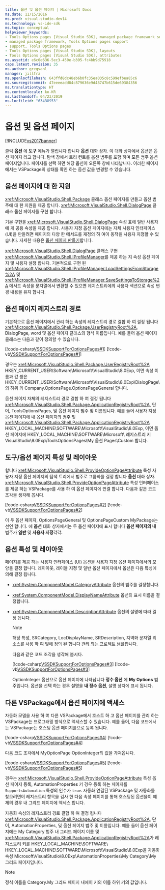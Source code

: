 ```yaml
---
title: 옵션 및 옵션 페이지 | Microsoft Docs
ms.date: 11/15/2016
ms.prod: visual-studio-dev14
ms.technology: vs-ide-sdk
ms.topic: conceptual
helpviewer_keywords:
- Tools Options pages [Visual Studio SDK], managed package framework support
- managed package framework, Tools Options pages support
- support, Tools Options pages
- Tools Options pages [Visual Studio SDK], layouts
- Tools Options pages [Visual Studio SDK], attributes
ms.assetid: e6c0e636-5ec3-450e-b395-fc4bb9d75918
caps.latest.revision: 35
ms.author: gregvanl
manager: jillfra
ms.openlocfilehash: 643ffd8dc48eb6b0fc35ea035c8c599efbea85c6
ms.sourcegitcommit: 47eeeeadd84c879636e9d48747b615de69384356
ms.translationtype: HT
ms.contentlocale: ko-KR
ms.lasthandoff: 04/23/2019
ms.locfileid: "63438953"
---
```

# <a name="options-and-options-pages"></a>옵션 및 옵션 페이지
[!INCLUDE[vs2017banner](../../includes/vs2017banner.md)]

클릭 **옵션** 에 **도구** 메뉴가 열립니다 합니다 **옵션** 대화 상자. 이 대화 상자에서 옵션은 옵션 페이지 라고 합니다. 탐색 창에서 트리 컨트롤 옵션 범주를 포함 하며 모든 범주 옵션 페이지입니다. 페이지를 선택 하면 해당 옵션이 오른쪽 창에 나타납니다. 이러한 페이지에서는 VSPackage의 상태를 확인 하는 옵션 값을 변경할 수 있습니다.  
  
## <a name="support-for-options-pages"></a>옵션 페이지에 대 한 지원  
 <xref:Microsoft.VisualStudio.Shell.Package> 클래스 옵션 페이지를 만들고 옵션 범주에 대 한 지원을 제공 합니다. <xref:Microsoft.VisualStudio.Shell.DialogPage> 클래스 옵션 페이지를 구현 합니다.  
  
 기본 구현을 <xref:Microsoft.VisualStudio.Shell.DialogPage> 속성 표에 일반 사용자에 게 공용 속성을 제공 합니다. 사용자 지정 옵션 페이지에는 자체 사용자 인터페이스 (UI)을 만들려면 페이지의 다양 한 메서드를 재정의 하 여이 동작을 사용자 지정할 수 있습니다. 자세한 내용은 [옵션 페이지 만들기](../../extensibility/creating-an-options-page.md)합니다.  
  
 <xref:Microsoft.VisualStudio.Shell.DialogPage> 클래스 구현 <xref:Microsoft.VisualStudio.Shell.IProfileManager>를 제공 하는 지 속성 옵션 페이지 및 사용자 설정 합니다. 기본적으로 구현 된 <xref:Microsoft.VisualStudio.Shell.IProfileManager.LoadSettingsFromStorage%2A> 및 <xref:Microsoft.VisualStudio.Shell.IProfileManager.SaveSettingsToStorage%2A> 메서드 속성을 문자열에서 변환할 수 있으면 레지스트리에의 사용자 섹션으로 속성 변경 내용을 유지 합니다.  
  
## <a name="options-page-registry-path"></a>옵션 페이지 레지스트리 경로  
 기본적으로 옵션 페이지에서 관리 하는 속성의 레지스트리 경로 결합 하 여 결정 됩니다 <xref:Microsoft.VisualStudio.Shell.Package.UserRegistryRoot%2A>, DialogPage, word 및 옵션 페이지 클래스의 형식 이름입니다. 예를 들어 옵션 페이지 클래스는 다음과 같이 정의할 수 있습니다.  
  
 [!code-csharp[VSSDKSupportForOptionsPages#1](../../snippets/csharp/VS_Snippets_VSSDK/vssdksupportforoptionspages/cs/vssdksupportforoptionspagespackage.cs#1)]
 [!code-vb[VSSDKSupportForOptionsPages#1](../../snippets/visualbasic/VS_Snippets_VSSDK/vssdksupportforoptionspages/vb/vssdksupportforoptionspagespackage.vb#1)]  
  
 경우는 <xref:Microsoft.VisualStudio.Shell.Package.UserRegistryRoot%2A> HKEY_CURRENT_USER\Software\Microsoft\VisualStudio\8.0Exp, 이면 속성 이름과 값 쌍은 HKEY_CURRENT_USER\Software\Microsoft\VisualStudio\8.0Exp\DialogPage\의 하위 키 Company.OptionsPage.OptionsPageGeneral 합니다.  
  
 옵션 페이지 자체의 레지스트리 경로 결합 하 여 결정 됩니다 <xref:Microsoft.VisualStudio.Shell.Package.ApplicationRegistryRoot%2A>, 단어, ToolsOptionsPages, 및 옵션 페이지 범주 및 이름입니다. 예를 들어 사용자 지정 옵션 페이지에 내 옵션 페이지의 범주 및 <xref:Microsoft.VisualStudio.Shell.Package.ApplicationRegistryRoot%2A> HKEY_LOCAL_MACHINE\SOFTWARE\Microsoft\VisualStudio\8.0Exp, 이면 옵션 페이지에 HKEY_LOCAL_MACHINE\SOFTWARE\Microsoft\ 레지스트리 키 VisualStudio\8.0Exp\ToolsOptionsPages\My 옵션 Pages\Custom 합니다.  
  
## <a name="toolsoptions-page-attributes-and-layout"></a>도구/옵션 페이지 특성 및 레이아웃  
 합니다 <xref:Microsoft.VisualStudio.Shell.ProvideOptionPageAttribute> 특성 사용자 지정 옵션 페이지의 탐색 트리에서 범주로 그룹화를 결정 합니다 **옵션** 대화 상자. <xref:Microsoft.VisualStudio.Shell.ProvideOptionPageAttribute> 특성 인터페이스를 제공 하는 VSPackage를 사용 하 여 옵션 페이지에 연결 합니다. 다음과 같은 코드 조각을 생각해 봅시다.  
  
 [!code-csharp[VSSDKSupportForOptionsPages#2](../../snippets/csharp/VS_Snippets_VSSDK/vssdksupportforoptionspages/cs/vssdksupportforoptionspagespackage.cs#2)]
 [!code-vb[VSSDKSupportForOptionsPages#2](../../snippets/visualbasic/VS_Snippets_VSSDK/vssdksupportforoptionspages/vb/vssdksupportforoptionspagespackage.vb#2)]  
  
 이 두 옵션 페이지, OptionsPageGeneral 및 OptionsPageCustom MyPackage는 선언 합니다. 에 **옵션** 대화 상자에서는 두 옵션 페이지에 표시 합니다 **옵션 페이지의 내** 범주가 **일반** 및 **사용자 지정**각각.  
  
## <a name="option-attributes-and-layout"></a>옵션 특성 및 레이아웃  
 페이지를 제공 하는 사용자 인터페이스 (UI) 옵션을 사용자 지정 옵션 페이지에서의 모양을 결정 합니다. 레이아웃, 레이블 지정 및 일반 옵션 페이지에서 옵션은 다음 특성에 의해 결정 됩니다.  
  
- <xref:System.ComponentModel.CategoryAttribute> 옵션의 범주를 결정합니다.  
  
- <xref:System.ComponentModel.DisplayNameAttribute> 옵션의 표시 이름을 결정합니다.  
  
- <xref:System.ComponentModel.DescriptionAttribute> 옵션의 설명에 따라 결정 됩니다.  
  
  > [!NOTE]
  > 해당 특성, SRCategory, LocDisplayName, SRDescription, 지역화 문자열 리소스를 사용 하 여 및에 정의 된 합니다 [관리 되는 프로젝트 샘플](http://go.microsoft.com/fwlink/?LinkId=122774)합니다.  
  
  다음과 같은 코드 조각을 생각해 봅시다.  
  
  [!code-csharp[VSSDKSupportForOptionsPages#3](../../snippets/csharp/VS_Snippets_VSSDK/vssdksupportforoptionspages/cs/optionspagecustom.cs#3)]
  [!code-vb[VSSDKSupportForOptionsPages#3](../../snippets/visualbasic/VS_Snippets_VSSDK/vssdksupportforoptionspages/vb/optionspagegeneral.vb#3)]  
  
  OptionInteger 옵션으로 옵션 페이지에 나타납니다 **정수 옵션** 에 **My Options** 범주입니다. 옵션을 선택 하는 경우 설명을 **내 정수 옵션**, 설명 상자에 표시 됩니다.  
  
## <a name="accessing-options-pages-from-another-vspackage"></a>다른 VSPackage에서 옵션 페이지에 액세스  
 자동화 모델을 사용 하 여 다른 VSPackage에서 호스트 하 고 옵션 페이지를 관리 하는 VSPackage는 프로그래밍 방식으로 액세스할 수 있습니다. 예를 들어, 다음 코드에서는 VSPackage는 호스팅 옵션 페이지를으로 등록 됩니다.  
  
 [!code-csharp[VSSDKSupportForOptionsPages#4](../../snippets/csharp/VS_Snippets_VSSDK/vssdksupportforoptionspages/cs/vssdksupportforoptionspagespackage.cs#4)]
 [!code-vb[VSSDKSupportForOptionsPages#4](../../snippets/visualbasic/VS_Snippets_VSSDK/vssdksupportforoptionspages/vb/vssdksupportforoptionspagespackage.vb#4)]  
  
 다음 코드 조각에서 MyOptionPage OptionInteger의 값을 가져옵니다.  
  
 [!code-csharp[VSSDKSupportForOptionsPages#5](../../snippets/csharp/VS_Snippets_VSSDK/vssdksupportforoptionspages/cs/vssdksupportforoptionspagespackage.cs#5)]
 [!code-vb[VSSDKSupportForOptionsPages#5](../../snippets/visualbasic/VS_Snippets_VSSDK/vssdksupportforoptionspages/vb/vssdksupportforoptionspagespackage.vb#5)]  
  
 경우는 <xref:Microsoft.VisualStudio.Shell.ProvideOptionPageAttribute> 특성 옵션 페이지 등록, AutomationProperties 키 경우 등록 하는 페이지를 `SupportsAutomation` 특성의 인수가 `true`. 자동화 연결된 VSPackage 및 자동화를 찾으려면이 레지스트리 항목을 검사 한 다음 속성 페이지를 통해 호스팅된 옵션을이 예제의 경우 내 그리드 페이지에 액세스 합니다.  
  
 자동화 속성의 레지스트리 경로 결합 하 여 결정 됩니다 <xref:Microsoft.VisualStudio.Shell.Package.ApplicationRegistryRoot%2A>, 단어, AutomationProperties, 및 옵션 페이지 범주 및 이름입니다. 예를 들어 옵션 페이지에는 My Category 범주 내 그리드 페이지 이름 및 <xref:Microsoft.VisualStudio.Shell.Package.ApplicationRegistryRoot%2A>가 레지스트리 키를 HKEY_LOCAL_MACHINE\SOFTWARE\ HKEY_LOCAL_MACHINE\SOFTWARE\Microsoft\VisualStudio\8.0Exp을 자동화 속성 Microsoft\VisualStudio\8.0Exp\AutomationProperties\My Category\My 그리드 페이지입니다.  
  
> [!NOTE]
> 정식 이름을 Category.My 그리드 페이지 내에이 키의 이름 하위 키의 값입니다.
